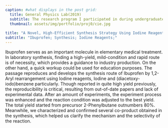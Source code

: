 ```yaml
---
caption: #what displays in the post grid:
  title: General Physics Lab(2019)
  subtitle: The research program I participated in during undergraduate study.
  thumbnail: assets/img/portfolio/proj0/cie.jpg
  
title: "A Novel, High-Efficient Synthesis Strategy Using Iodine Reagents of Ibuprofen"
subtitle: "Ibuprofen; Synthesis; Iodine Reagents;"
---
```


Ibuprofen serves as an important molecule in elementary medical treatment. In laboratory synthesis, finding a high-yield, mild-condition and rapid route is of necessity, which provides a guidance to industry production. On the other hand, a quick workup could be used for education purposes. The passage reproduces and develops the synthesis route of Ibuprofen by 1,2-Aryl rearrangement using Iodine reagents, Iodine and (diacetoxy-iodo)benzene particularly. Though reported in quite high yield previously, the reproducibility is critical, resulting from out-of-date papers and lack of experimental data. After an amount of experiments, the experiment process was enhanced and the reaction condition was adjusted to the best yield. The total yield started from precursor 2-Phenylbutane outnumbers 80%. Meanwhile, we characterized and confirmed several co-product obtained in the synthesis, which helped us clarify the mechanism and the selectivity of the reaction.